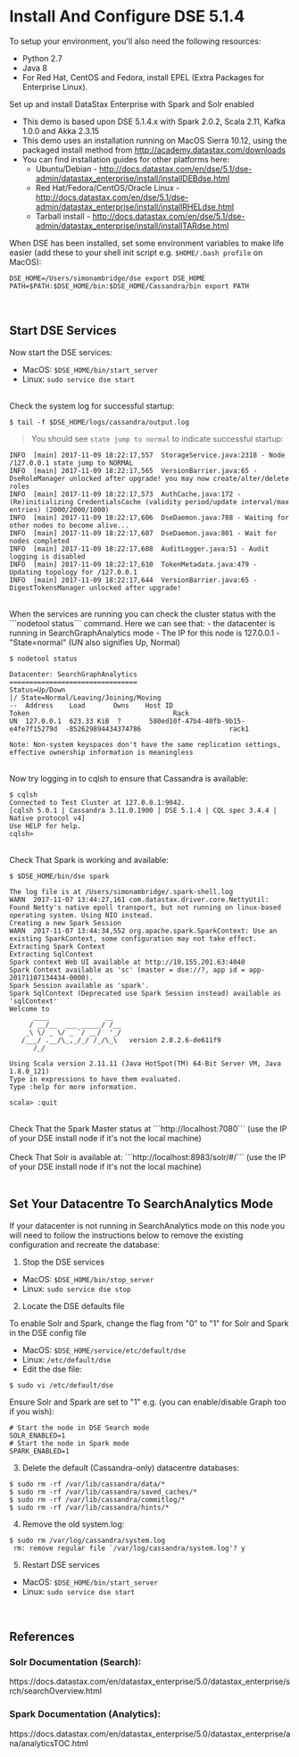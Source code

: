 <h1>Install And Configure DSE 5.1.4</h1>

To setup your environment, you'll also need the following resources:
- Python 2.7
- Java 8
- For Red Hat, CentOS and Fedora, install EPEL (Extra Packages for Enterprise Linux).

Set up and install DataStax Enterprise with Spark and Solr enabled
- This demo is based upon DSE 5.1.4.x with Spark 2.0.2, Scala 2.11, Kafka 1.0.0 and Akka 2.3.15
- This demo uses an installation running on MacOS Sierra 10.12, using the packaged install method from http://academy.datastax.com/downloads
- You can find installation guides for other platforms here:
  - Ubuntu/Debian - http://docs.datastax.com/en/dse/5.1/dse-admin/datastax_enterprise/install/installDEBdse.html
  - Red Hat/Fedora/CentOS/Oracle Linux - http://docs.datastax.com/en/dse/5.1/dse-admin/datastax_enterprise/install/installRHELdse.html
  - Tarball install - http://docs.datastax.com/en/dse/5.1/dse-admin/datastax_enterprise/install/installTARdse.html

When DSE has been installed, set some environment variables to make life easier (add these to your shell init script e.g. ```$HOME/.bash profile``` on MacOS):

```
DSE_HOME=/Users/simonambridge/dse export DSE_HOME
PATH=$PATH:$DSE_HOME/bin:$DSE_HOME/Cassandra/bin export PATH
```
<br>

## Start DSE Services

Now start the DSE services:
- MacOS: ```$DSE_HOME/bin/start_server```
- Linux: ```sudo service dse start```

<br>
Check the system log for successful startup:

```
$ tail -f $DSE_HOME/logs/cassandra/output.log
```
> You should see ```state jump to normal``` to indicate successful startup:
 
```
INFO  [main] 2017-11-09 18:22:17,557  StorageService.java:2318 - Node /127.0.0.1 state jump to NORMAL
INFO  [main] 2017-11-09 18:22:17,565  VersionBarrier.java:65 - DseRoleManager unlocked after upgrade! you may now create/alter/delete roles
INFO  [main] 2017-11-09 18:22:17,573  AuthCache.java:172 - (Re)initializing CredentialsCache (validity period/update interval/max entries) (2000/2000/1000)
INFO  [main] 2017-11-09 18:22:17,606  DseDaemon.java:788 - Waiting for other nodes to become alive...
INFO  [main] 2017-11-09 18:22:17,607  DseDaemon.java:801 - Wait for nodes completed
INFO  [main] 2017-11-09 18:22:17,608  AuditLogger.java:51 - Audit logging is disabled
INFO  [main] 2017-11-09 18:22:17,610  TokenMetadata.java:479 - Updating topology for /127.0.0.1
INFO  [main] 2017-11-09 18:22:17,644  VersionBarrier.java:65 - DigestTokensManager unlocked after upgrade!
```
<br>
When the services are running you can check the cluster status with the ```nodetool status``` command. 
Here we can see that:
- the datacenter is running in SearchGraphAnalytics mode
- The IP for this node is 127.0.0.1
- "State=normal" (UN also signifies Up, Normal)

```
$ nodetool status

Datacenter: SearchGraphAnalytics
================================
Status=Up/Down
|/ State=Normal/Leaving/Joining/Moving
--  Address    Load       Owns    Host ID                               Token                                    Rack
UN  127.0.0.1  623.33 KiB  ?       580ed10f-47b4-40fb-9b15-e4fe7f15279d  -852629894434374786                      rack1

Note: Non-system keyspaces don't have the same replication settings, effective ownership information is meaningless
```
<br>
Now try logging in to cqlsh to ensure that Cassandra is available:

```
$ cqlsh
Connected to Test Cluster at 127.0.0.1:9042.
[cqlsh 5.0.1 | Cassandra 3.11.0.1900 | DSE 5.1.4 | CQL spec 3.4.4 | Native protocol v4]
Use HELP for help.
cqlsh>
```
<br>
Check That Spark is working and available:

```
$ $DSE_HOME/bin/dse spark

The log file is at /Users/simonambridge/.spark-shell.log
WARN  2017-11-07 13:44:27,161 com.datastax.driver.core.NettyUtil: Found Netty's native epoll transport, but not running on linux-based operating system. Using NIO instead.
Creating a new Spark Session
WARN  2017-11-07 13:44:34,552 org.apache.spark.SparkContext: Use an existing SparkContext, some configuration may not take effect.
Extracting Spark Context
Extracting SqlContext
Spark context Web UI available at http://10.155.201.63:4040
Spark Context available as 'sc' (master = dse://?, app id = app-20171107134434-0000).
Spark Session available as 'spark'.
Spark SqlContext (Deprecated use Spark Session instead) available as 'sqlContext'
Welcome to
      ____              __
     / __/__  ___ _____/ /__
    _\ \/ _ \/ _ `/ __/  '_/
   /___/ .__/\_,_/_/ /_/\_\   version 2.0.2.6-de611f9
      /_/

Using Scala version 2.11.11 (Java HotSpot(TM) 64-Bit Server VM, Java 1.8.0_121)
Type in expressions to have them evaluated.
Type :help for more information.

scala> :quit
```
<br>
Check That the Spark Master status at ```http://localhost:7080``` (use the IP of your DSE install node if it's not the local machine)
<br>
<br>
Check That Solr is available at: ```http://localhost:8983/solr/#/``` (use the IP of your DSE install node if it's not the local machine)
<br>
<br>

## Set Your Datacentre To SearchAnalytics Mode

If your datacenter is not running in SearchAnalytics mode on this node you will need to follow the instructions below to remove the existing configuration and recreate the database:
 
 1. Stop the DSE services
- MacOS: ```$DSE_HOME/bin/stop_server```
- Linux: ```sudo service dse stop```
 
 2. Locate the DSE defaults file
 
 To enable Solr and Spark, change the flag from "0" to "1" for Solr and Spark in the DSE config file
- MacOS: ```$DSE_HOME/service/etc/default/dse```
- Linux: ```/etc/default/dse```
 - Edit the dse file: 
 
 ```
 $ sudo vi /etc/default/dse
 ```
 Ensure Solr and Spark are set to "1" e.g. (you can enable/disable Graph too if you wish):
 ```
 # Start the node in DSE Search mode
 SOLR_ENABLED=1
 # Start the node in Spark mode
 SPARK_ENABLED=1
 ```
 
 
 3. Delete the default (Cassandra-only) datacentre databases:
 ```
 $ sudo rm -rf /var/lib/cassandra/data/*
 $ sudo rm -rf /var/lib/cassandra/saved_caches/*
 $ sudo rm -rf /var/lib/cassandra/commitlog/*
 $ sudo rm -rf /var/lib/cassandra/hints/*
 ```
 
 4. Remove the old system.log:
```
$ sudo rm /var/log/cassandra/system.log 
 rm: remove regular file `/var/log/cassandra/system.log'? y
```
 
 5. Restart DSE services
- MacOS: ```$DSE_HOME/bin/start_server```
- Linux: ```sudo service dse start```


<br>

## References 
<h3>Solr Documentation (Search):</h3>
https://docs.datastax.com/en/datastax_enterprise/5.0/datastax_enterprise/srch/searchOverview.html

<h3>Spark Documentation (Analytics):</h3>
https://docs.datastax.com/en/datastax_enterprise/5.0/datastax_enterprise/ana/analyticsTOC.html 

